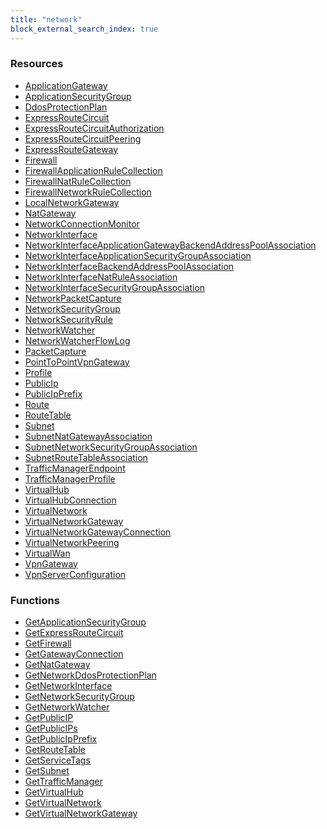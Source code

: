 ```yaml
---
title: "network"
block_external_search_index: true
---
```


<!-- WARNING: this file was generated by Pulumi Docs Generator. -->
<!-- Do not edit by hand unless you're certain you know what you are doing! -->

<h3>Resources</h3>
<ul class="api">
    <li><a href="applicationgateway"><span class="symbol resource"></span>ApplicationGateway</a></li>
    <li><a href="applicationsecuritygroup"><span class="symbol resource"></span>ApplicationSecurityGroup</a></li>
    <li><a href="ddosprotectionplan"><span class="symbol resource"></span>DdosProtectionPlan</a></li>
    <li><a href="expressroutecircuit"><span class="symbol resource"></span>ExpressRouteCircuit</a></li>
    <li><a href="expressroutecircuitauthorization"><span class="symbol resource"></span>ExpressRouteCircuitAuthorization</a></li>
    <li><a href="expressroutecircuitpeering"><span class="symbol resource"></span>ExpressRouteCircuitPeering</a></li>
    <li><a href="expressroutegateway"><span class="symbol resource"></span>ExpressRouteGateway</a></li>
    <li><a href="firewall"><span class="symbol resource"></span>Firewall</a></li>
    <li><a href="firewallapplicationrulecollection"><span class="symbol resource"></span>FirewallApplicationRuleCollection</a></li>
    <li><a href="firewallnatrulecollection"><span class="symbol resource"></span>FirewallNatRuleCollection</a></li>
    <li><a href="firewallnetworkrulecollection"><span class="symbol resource"></span>FirewallNetworkRuleCollection</a></li>
    <li><a href="localnetworkgateway"><span class="symbol resource"></span>LocalNetworkGateway</a></li>
    <li><a href="natgateway"><span class="symbol resource"></span>NatGateway</a></li>
    <li><a href="networkconnectionmonitor"><span class="symbol resource"></span>NetworkConnectionMonitor</a></li>
    <li><a href="networkinterface"><span class="symbol resource"></span>NetworkInterface</a></li>
    <li><a href="networkinterfaceapplicationgatewaybackendaddresspoolassociation"><span class="symbol resource"></span>NetworkInterfaceApplicationGatewayBackendAddressPoolAssociation</a></li>
    <li><a href="networkinterfaceapplicationsecuritygroupassociation"><span class="symbol resource"></span>NetworkInterfaceApplicationSecurityGroupAssociation</a></li>
    <li><a href="networkinterfacebackendaddresspoolassociation"><span class="symbol resource"></span>NetworkInterfaceBackendAddressPoolAssociation</a></li>
    <li><a href="networkinterfacenatruleassociation"><span class="symbol resource"></span>NetworkInterfaceNatRuleAssociation</a></li>
    <li><a href="networkinterfacesecuritygroupassociation"><span class="symbol resource"></span>NetworkInterfaceSecurityGroupAssociation</a></li>
    <li><a href="networkpacketcapture"><span class="symbol resource"></span>NetworkPacketCapture</a></li>
    <li><a href="networksecuritygroup"><span class="symbol resource"></span>NetworkSecurityGroup</a></li>
    <li><a href="networksecurityrule"><span class="symbol resource"></span>NetworkSecurityRule</a></li>
    <li><a href="networkwatcher"><span class="symbol resource"></span>NetworkWatcher</a></li>
    <li><a href="networkwatcherflowlog"><span class="symbol resource"></span>NetworkWatcherFlowLog</a></li>
    <li><a href="packetcapture"><span class="symbol resource"></span>PacketCapture</a></li>
    <li><a href="pointtopointvpngateway"><span class="symbol resource"></span>PointToPointVpnGateway</a></li>
    <li><a href="profile"><span class="symbol resource"></span>Profile</a></li>
    <li><a href="publicip"><span class="symbol resource"></span>PublicIp</a></li>
    <li><a href="publicipprefix"><span class="symbol resource"></span>PublicIpPrefix</a></li>
    <li><a href="route"><span class="symbol resource"></span>Route</a></li>
    <li><a href="routetable"><span class="symbol resource"></span>RouteTable</a></li>
    <li><a href="subnet"><span class="symbol resource"></span>Subnet</a></li>
    <li><a href="subnetnatgatewayassociation"><span class="symbol resource"></span>SubnetNatGatewayAssociation</a></li>
    <li><a href="subnetnetworksecuritygroupassociation"><span class="symbol resource"></span>SubnetNetworkSecurityGroupAssociation</a></li>
    <li><a href="subnetroutetableassociation"><span class="symbol resource"></span>SubnetRouteTableAssociation</a></li>
    <li><a href="trafficmanagerendpoint"><span class="symbol resource"></span>TrafficManagerEndpoint</a></li>
    <li><a href="trafficmanagerprofile"><span class="symbol resource"></span>TrafficManagerProfile</a></li>
    <li><a href="virtualhub"><span class="symbol resource"></span>VirtualHub</a></li>
    <li><a href="virtualhubconnection"><span class="symbol resource"></span>VirtualHubConnection</a></li>
    <li><a href="virtualnetwork"><span class="symbol resource"></span>VirtualNetwork</a></li>
    <li><a href="virtualnetworkgateway"><span class="symbol resource"></span>VirtualNetworkGateway</a></li>
    <li><a href="virtualnetworkgatewayconnection"><span class="symbol resource"></span>VirtualNetworkGatewayConnection</a></li>
    <li><a href="virtualnetworkpeering"><span class="symbol resource"></span>VirtualNetworkPeering</a></li>
    <li><a href="virtualwan"><span class="symbol resource"></span>VirtualWan</a></li>
    <li><a href="vpngateway"><span class="symbol resource"></span>VpnGateway</a></li>
    <li><a href="vpnserverconfiguration"><span class="symbol resource"></span>VpnServerConfiguration</a></li>
</ul>

<h3>Functions</h3>
<ul class="api">
    <li><a href="getapplicationsecuritygroup"><span class="symbol datasource"></span>GetApplicationSecurityGroup</a></li>
    <li><a href="getexpressroutecircuit"><span class="symbol datasource"></span>GetExpressRouteCircuit</a></li>
    <li><a href="getfirewall"><span class="symbol datasource"></span>GetFirewall</a></li>
    <li><a href="getgatewayconnection"><span class="symbol datasource"></span>GetGatewayConnection</a></li>
    <li><a href="getnatgateway"><span class="symbol datasource"></span>GetNatGateway</a></li>
    <li><a href="getnetworkddosprotectionplan"><span class="symbol datasource"></span>GetNetworkDdosProtectionPlan</a></li>
    <li><a href="getnetworkinterface"><span class="symbol datasource"></span>GetNetworkInterface</a></li>
    <li><a href="getnetworksecuritygroup"><span class="symbol datasource"></span>GetNetworkSecurityGroup</a></li>
    <li><a href="getnetworkwatcher"><span class="symbol datasource"></span>GetNetworkWatcher</a></li>
    <li><a href="getpublicip"><span class="symbol datasource"></span>GetPublicIP</a></li>
    <li><a href="getpublicips"><span class="symbol datasource"></span>GetPublicIPs</a></li>
    <li><a href="getpublicipprefix"><span class="symbol datasource"></span>GetPublicIpPrefix</a></li>
    <li><a href="getroutetable"><span class="symbol datasource"></span>GetRouteTable</a></li>
    <li><a href="getservicetags"><span class="symbol datasource"></span>GetServiceTags</a></li>
    <li><a href="getsubnet"><span class="symbol datasource"></span>GetSubnet</a></li>
    <li><a href="gettrafficmanager"><span class="symbol datasource"></span>GetTrafficManager</a></li>
    <li><a href="getvirtualhub"><span class="symbol datasource"></span>GetVirtualHub</a></li>
    <li><a href="getvirtualnetwork"><span class="symbol datasource"></span>GetVirtualNetwork</a></li>
    <li><a href="getvirtualnetworkgateway"><span class="symbol datasource"></span>GetVirtualNetworkGateway</a></li>
</ul>

